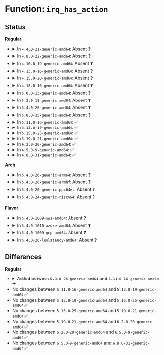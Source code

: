 # Function: <code>irq_has_action</code>

## Status
<b>Regular</b>
<ul>
<li>
<details>
<summary>In <code>4.4.0-21-generic-amd64</code>: Absent ❓</summary>

```json
{
  "name": "irq_has_action",
  "collision_type": "Static Duplication",
  "inline_type": "Full",
  "funcs": [
    {
      "addr": 18446744071579045629,
      "name": "irq_has_action",
      "external": false,
      "loc": "include/linux/irqdesc.h:168",
      "file": "arch/x86/kernel/irq.c",
      "inline": "declared, inlined",
      "caller_inline": [
        "arch/x86/kernel/irq.c:fixup_irqs"
      ],
      "caller_func": []
    },
    {
      "addr": 18446744071579065471,
      "name": "irq_has_action",
      "external": false,
      "loc": "include/linux/irqdesc.h:168",
      "file": "arch/x86/kernel/topology.c",
      "inline": "declared, inlined",
      "caller_inline": [
        "arch/x86/kernel/topology.c:arch_register_cpu"
      ],
      "caller_func": []
    },
    {
      "addr": 18446744071583383751,
      "name": "irq_has_action",
      "external": false,
      "loc": "include/linux/irqdesc.h:168",
      "file": "drivers/pci/msi.c",
      "inline": "declared, inlined",
      "caller_inline": [
        "drivers/pci/msi.c:free_msi_irqs"
      ],
      "caller_func": []
    }
  ],
  "symbols": []
}
```
</details>
</li>
<li>
<details>
<summary>In <code>4.8.0-22-generic-amd64</code>: Absent ❓</summary>

```json
{
  "name": "irq_has_action",
  "collision_type": "Static Duplication",
  "inline_type": "Full",
  "funcs": [
    {
      "addr": 18446744071579041694,
      "name": "irq_has_action",
      "external": false,
      "loc": "include/linux/irqdesc.h:175",
      "file": "arch/x86/kernel/irq.c",
      "inline": "declared, inlined",
      "caller_inline": [
        "arch/x86/kernel/irq.c:fixup_irqs"
      ],
      "caller_func": []
    },
    {
      "addr": 18446744071579061871,
      "name": "irq_has_action",
      "external": false,
      "loc": "include/linux/irqdesc.h:175",
      "file": "arch/x86/kernel/topology.c",
      "inline": "declared, inlined",
      "caller_inline": [
        "arch/x86/kernel/topology.c:arch_register_cpu"
      ],
      "caller_func": []
    },
    {
      "addr": 18446744071583697391,
      "name": "irq_has_action",
      "external": false,
      "loc": "include/linux/irqdesc.h:175",
      "file": "drivers/pci/msi.c",
      "inline": "declared, inlined",
      "caller_inline": [
        "drivers/pci/msi.c:free_msi_irqs"
      ],
      "caller_func": []
    }
  ],
  "symbols": []
}
```
</details>
</li>
<li>
<details>
<summary>In <code>4.10.0-19-generic-amd64</code>: Absent ❓</summary>

```json
{
  "name": "irq_has_action",
  "collision_type": "Static Duplication",
  "inline_type": "Full",
  "funcs": [
    {
      "addr": 18446744071579041635,
      "name": "irq_has_action",
      "external": false,
      "loc": "include/linux/irqdesc.h:178",
      "file": "arch/x86/kernel/irq.c",
      "inline": "declared, inlined",
      "caller_inline": [
        "arch/x86/kernel/irq.c:fixup_irqs"
      ],
      "caller_func": []
    },
    {
      "addr": 18446744071579061119,
      "name": "irq_has_action",
      "external": false,
      "loc": "include/linux/irqdesc.h:178",
      "file": "arch/x86/kernel/topology.c",
      "inline": "declared, inlined",
      "caller_inline": [
        "arch/x86/kernel/topology.c:arch_register_cpu"
      ],
      "caller_func": []
    },
    {
      "addr": 18446744071583835775,
      "name": "irq_has_action",
      "external": false,
      "loc": "include/linux/irqdesc.h:178",
      "file": "drivers/pci/msi.c",
      "inline": "declared, inlined",
      "caller_inline": [
        "drivers/pci/msi.c:free_msi_irqs"
      ],
      "caller_func": []
    }
  ],
  "symbols": []
}
```
</details>
</li>
<li>
<details>
<summary>In <code>4.13.0-16-generic-amd64</code>: Absent ❓</summary>

```json
{
  "name": "irq_has_action",
  "collision_type": "Static Duplication",
  "inline_type": "Full",
  "funcs": [
    {
      "addr": 18446744071579052975,
      "name": "irq_has_action",
      "external": false,
      "loc": "include/linux/irqdesc.h:185",
      "file": "arch/x86/kernel/topology.c",
      "inline": "declared, inlined",
      "caller_inline": [
        "arch/x86/kernel/topology.c:arch_register_cpu"
      ],
      "caller_func": []
    },
    {
      "addr": 18446744071583878287,
      "name": "irq_has_action",
      "external": false,
      "loc": "include/linux/irqdesc.h:185",
      "file": "drivers/pci/msi.c",
      "inline": "declared, inlined",
      "caller_inline": [
        "drivers/pci/msi.c:free_msi_irqs"
      ],
      "caller_func": []
    }
  ],
  "symbols": []
}
```
</details>
</li>
<li>
<details>
<summary>In <code>4.15.0-20-generic-amd64</code>: Absent ❓</summary>

```json
{
  "name": "irq_has_action",
  "collision_type": "Static Duplication",
  "inline_type": "Full",
  "funcs": [
    {
      "addr": 18446744071579061983,
      "name": "irq_has_action",
      "external": false,
      "loc": "include/linux/irqdesc.h:187",
      "file": "arch/x86/kernel/topology.c",
      "inline": "declared, inlined",
      "caller_inline": [
        "arch/x86/kernel/topology.c:arch_register_cpu"
      ],
      "caller_func": []
    },
    {
      "addr": 18446744071584141775,
      "name": "irq_has_action",
      "external": false,
      "loc": "include/linux/irqdesc.h:187",
      "file": "drivers/pci/msi.c",
      "inline": "declared, inlined",
      "caller_inline": [
        "drivers/pci/msi.c:free_msi_irqs"
      ],
      "caller_func": []
    }
  ],
  "symbols": []
}
```
</details>
</li>
<li>
<details>
<summary>In <code>4.18.0-10-generic-amd64</code>: Absent ❓</summary>

```json
{
  "name": "irq_has_action",
  "collision_type": "Static Duplication",
  "inline_type": "Full",
  "funcs": [
    {
      "addr": 18446744071579066463,
      "name": "irq_has_action",
      "external": false,
      "loc": "include/linux/irqdesc.h:182",
      "file": "arch/x86/kernel/topology.c",
      "inline": "declared, inlined",
      "caller_inline": [
        "arch/x86/kernel/topology.c:arch_register_cpu"
      ],
      "caller_func": []
    },
    {
      "addr": 18446744071584358588,
      "name": "irq_has_action",
      "external": false,
      "loc": "include/linux/irqdesc.h:182",
      "file": "drivers/pci/msi.c",
      "inline": "declared, inlined",
      "caller_inline": [
        "drivers/pci/msi.c:free_msi_irqs"
      ],
      "caller_func": []
    }
  ],
  "symbols": []
}
```
</details>
</li>
<li>
<details>
<summary>In <code>5.0.0-13-generic-amd64</code>: Absent ❓</summary>

```json
{
  "name": "irq_has_action",
  "collision_type": "Static Duplication",
  "inline_type": "Full",
  "funcs": [
    {
      "addr": 18446744071579071044,
      "name": "irq_has_action",
      "external": false,
      "loc": "include/linux/irqdesc.h:182",
      "file": "arch/x86/kernel/topology.c",
      "inline": "declared, inlined",
      "caller_inline": [
        "arch/x86/kernel/topology.c:arch_register_cpu"
      ],
      "caller_func": []
    },
    {
      "addr": 18446744071584453644,
      "name": "irq_has_action",
      "external": false,
      "loc": "include/linux/irqdesc.h:182",
      "file": "drivers/pci/msi.c",
      "inline": "declared, inlined",
      "caller_inline": [
        "drivers/pci/msi.c:free_msi_irqs"
      ],
      "caller_func": []
    }
  ],
  "symbols": []
}
```
</details>
</li>
<li>
<details>
<summary>In <code>5.3.0-18-generic-amd64</code>: Absent ❓</summary>

```json
{
  "name": "irq_has_action",
  "collision_type": "Static Duplication",
  "inline_type": "Full",
  "funcs": [
    {
      "addr": 18446744071579079765,
      "name": "irq_has_action",
      "external": false,
      "loc": "include/linux/irqdesc.h:189",
      "file": "arch/x86/kernel/topology.c",
      "inline": "declared, inlined",
      "caller_inline": [
        "arch/x86/kernel/topology.c:arch_register_cpu"
      ],
      "caller_func": []
    },
    {
      "addr": 18446744071584650446,
      "name": "irq_has_action",
      "external": false,
      "loc": "include/linux/irqdesc.h:189",
      "file": "drivers/pci/msi.c",
      "inline": "declared, inlined",
      "caller_inline": [
        "drivers/pci/msi.c:free_msi_irqs"
      ],
      "caller_func": []
    }
  ],
  "symbols": []
}
```
</details>
</li>
<li>
<details>
<summary>In <code>5.4.0-26-generic-amd64</code>: Absent ❓</summary>

```json
{
  "name": "irq_has_action",
  "collision_type": "Static Duplication",
  "inline_type": "Full",
  "funcs": [
    {
      "addr": 18446744071579081765,
      "name": "irq_has_action",
      "external": false,
      "loc": "include/linux/irqdesc.h:189",
      "file": "arch/x86/kernel/topology.c",
      "inline": "declared, inlined",
      "caller_inline": [
        "arch/x86/kernel/topology.c:arch_register_cpu"
      ],
      "caller_func": []
    },
    {
      "addr": 18446744071584788078,
      "name": "irq_has_action",
      "external": false,
      "loc": "include/linux/irqdesc.h:189",
      "file": "drivers/pci/msi.c",
      "inline": "declared, inlined",
      "caller_inline": [
        "drivers/pci/msi.c:free_msi_irqs"
      ],
      "caller_func": []
    }
  ],
  "symbols": []
}
```
</details>
</li>
<li>
<details>
<summary>In <code>5.8.0-25-generic-amd64</code>: Absent ❓</summary>

```json
{
  "name": "irq_has_action",
  "collision_type": "Static Duplication",
  "inline_type": "Full",
  "funcs": [
    {
      "addr": 18446744071579092937,
      "name": "irq_has_action",
      "external": false,
      "loc": "include/linux/irqdesc.h:189",
      "file": "arch/x86/kernel/topology.c",
      "inline": "declared, inlined",
      "caller_inline": [
        "arch/x86/kernel/topology.c:arch_register_cpu"
      ],
      "caller_func": []
    },
    {
      "addr": 18446744071585480003,
      "name": "irq_has_action",
      "external": false,
      "loc": "include/linux/irqdesc.h:189",
      "file": "drivers/pci/msi.c",
      "inline": "declared, inlined",
      "caller_inline": [
        "drivers/pci/msi.c:free_msi_irqs"
      ],
      "caller_func": []
    }
  ],
  "symbols": []
}
```
</details>
</li>
<li>
<details>
<summary>In <code>5.11.0-16-generic-amd64</code>: ✅</summary>

```c
bool irq_has_action(unsigned int irq)
```

```json
{
  "name": "irq_has_action",
  "collision_type": "Unique Global",
  "inline_type": "No",
  "funcs": [
    {
      "addr": 18446744071580019584,
      "name": "irq_has_action",
      "external": true,
      "loc": "kernel/irq/manage.c:2842",
      "file": "kernel/irq/manage.c",
      "inline": "seen, unknown",
      "caller_inline": [],
      "caller_func": [
        "arch/x86/kernel/topology.c:arch_register_cpu",
        "drivers/pci/msi.c:free_msi_irqs"
      ]
    }
  ],
  "symbols": [
    {
      "addr": 18446744071580019584,
      "name": "irq_has_action",
      "section": ".text",
      "bind": "STB_GLOBAL",
      "size": 47
    }
  ]
}
```
</details>
</li>
<li>
<details>
<summary>In <code>5.13.0-19-generic-amd64</code>: ✅</summary>

```c
bool irq_has_action(unsigned int irq)
```

```json
{
  "name": "irq_has_action",
  "collision_type": "Unique Global",
  "inline_type": "No",
  "funcs": [
    {
      "addr": 18446744071580019760,
      "name": "irq_has_action",
      "external": true,
      "loc": "kernel/irq/manage.c:2849",
      "file": "kernel/irq/manage.c",
      "inline": "seen, unknown",
      "caller_inline": [],
      "caller_func": [
        "arch/x86/kernel/topology.c:arch_register_cpu",
        "drivers/pci/msi.c:free_msi_irqs"
      ]
    }
  ],
  "symbols": [
    {
      "addr": 18446744071580019760,
      "name": "irq_has_action",
      "section": ".text",
      "bind": "STB_GLOBAL",
      "size": 47
    }
  ]
}
```
</details>
</li>
<li>
<details>
<summary>In <code>5.15.0-25-generic-amd64</code>: ✅</summary>

```c
bool irq_has_action(unsigned int irq)
```

```json
{
  "name": "irq_has_action",
  "collision_type": "Unique Global",
  "inline_type": "No",
  "funcs": [
    {
      "addr": 18446744071580152000,
      "name": "irq_has_action",
      "external": true,
      "loc": "kernel/irq/manage.c:2878",
      "file": "kernel/irq/manage.c",
      "inline": "seen, unknown",
      "caller_inline": [],
      "caller_func": [
        "arch/x86/kernel/topology.c:arch_register_cpu",
        "drivers/pci/msi.c:free_msi_irqs"
      ]
    }
  ],
  "symbols": [
    {
      "addr": 18446744071580152000,
      "name": "irq_has_action",
      "section": ".text",
      "bind": "STB_GLOBAL",
      "size": 47
    }
  ]
}
```
</details>
</li>
<li>
<details>
<summary>In <code>5.19.0-21-generic-amd64</code>: ✅</summary>

```c
bool irq_has_action(unsigned int irq)
```

```json
{
  "name": "irq_has_action",
  "collision_type": "Unique Global",
  "inline_type": "No",
  "funcs": [
    {
      "addr": 18446744071580297056,
      "name": "irq_has_action",
      "external": true,
      "loc": "kernel/irq/manage.c:2912",
      "file": "kernel/irq/manage.c",
      "inline": "seen, unknown",
      "caller_inline": [],
      "caller_func": [
        "arch/x86/kernel/topology.c:arch_register_cpu"
      ]
    }
  ],
  "symbols": [
    {
      "addr": 18446744071580297056,
      "name": "irq_has_action",
      "section": ".text",
      "bind": "STB_GLOBAL",
      "size": 58
    }
  ]
}
```
</details>
</li>
<li>
<details>
<summary>In <code>6.2.0-20-generic-amd64</code>: ✅</summary>

```c
bool irq_has_action(unsigned int irq)
```

```json
{
  "name": "irq_has_action",
  "collision_type": "Unique Global",
  "inline_type": "No",
  "funcs": [
    {
      "addr": 18446744071580509088,
      "name": "irq_has_action",
      "external": true,
      "loc": "kernel/irq/manage.c:2904",
      "file": "kernel/irq/manage.c",
      "inline": "seen, unknown",
      "caller_inline": [],
      "caller_func": [
        "arch/x86/kernel/topology.c:arch_register_cpu"
      ]
    }
  ],
  "symbols": [
    {
      "addr": 18446744071580509088,
      "name": "irq_has_action",
      "section": ".text",
      "bind": "STB_GLOBAL",
      "size": 58
    }
  ]
}
```
</details>
</li>
<li>
<details>
<summary>In <code>6.5.0-9-generic-amd64</code>: ✅</summary>

```c
bool irq_has_action(unsigned int irq)
```

```json
{
  "name": "irq_has_action",
  "collision_type": "Unique Global",
  "inline_type": "No",
  "funcs": [
    {
      "addr": 18446744071580581216,
      "name": "irq_has_action",
      "external": true,
      "loc": "kernel/irq/manage.c:2910",
      "file": "kernel/irq/manage.c",
      "inline": "seen, unknown",
      "caller_inline": [],
      "caller_func": []
    }
  ],
  "symbols": [
    {
      "addr": 18446744071580581216,
      "name": "irq_has_action",
      "section": ".text",
      "bind": "STB_GLOBAL",
      "size": 58
    }
  ]
}
```
</details>
</li>
<li>
<details>
<summary>In <code>6.8.0-31-generic-amd64</code>: ✅</summary>

```c
bool irq_has_action(unsigned int irq)
```

```json
{
  "name": "irq_has_action",
  "collision_type": "Unique Global",
  "inline_type": "No",
  "funcs": [
    {
      "addr": 18446744071580645568,
      "name": "irq_has_action",
      "external": true,
      "loc": "kernel/irq/manage.c:2907",
      "file": "kernel/irq/manage.c",
      "inline": "seen, unknown",
      "caller_inline": [],
      "caller_func": []
    }
  ],
  "symbols": [
    {
      "addr": 18446744071580645568,
      "name": "irq_has_action",
      "section": ".text",
      "bind": "STB_GLOBAL",
      "size": 58
    }
  ]
}
```
</details>
</li>
</ul>
<b>Arch</b>
<ul>
<li>
<details>
<summary>In <code>5.4.0-26-generic-arm64</code>: Absent ❓</summary>

```json
{
  "name": "irq_has_action",
  "collision_type": "Unique Static",
  "inline_type": "Full",
  "funcs": [
    {
      "addr": 18446603336497055148,
      "name": "irq_has_action",
      "external": false,
      "loc": "include/linux/irqdesc.h:189",
      "file": "drivers/pci/msi.c",
      "inline": "declared, inlined",
      "caller_inline": [
        "drivers/pci/msi.c:free_msi_irqs"
      ],
      "caller_func": []
    }
  ],
  "symbols": []
}
```
</details>
</li>
<li>
<details>
<summary>In <code>5.4.0-26-generic-armhf</code>: Absent ❓</summary>

```json
{
  "name": "irq_has_action",
  "collision_type": "Unique Static",
  "inline_type": "Full",
  "funcs": [
    {
      "addr": 3230265248,
      "name": "irq_has_action",
      "external": false,
      "loc": "include/linux/irqdesc.h:189",
      "file": "drivers/pci/msi.c",
      "inline": "declared, inlined",
      "caller_inline": [
        "drivers/pci/msi.c:free_msi_irqs"
      ],
      "caller_func": []
    }
  ],
  "symbols": []
}
```
</details>
</li>
<li>
<details>
<summary>In <code>5.4.0-26-generic-ppc64el</code>: Absent ❓</summary>

```json
{
  "name": "irq_has_action",
  "collision_type": "Static Duplication",
  "inline_type": "Full",
  "funcs": [
    {
      "addr": 13835058055282468404,
      "name": "irq_has_action",
      "external": false,
      "loc": "include/linux/irqdesc.h:189",
      "file": "arch/powerpc/kernel/eeh_driver.c",
      "inline": "declared, inlined",
      "caller_inline": [
        "arch/powerpc/kernel/eeh_driver.c:eeh_set_irq_state"
      ],
      "caller_func": []
    },
    {
      "addr": 13835058055291092548,
      "name": "irq_has_action",
      "external": false,
      "loc": "include/linux/irqdesc.h:189",
      "file": "drivers/pci/msi.c",
      "inline": "declared, inlined",
      "caller_inline": [
        "drivers/pci/msi.c:free_msi_irqs"
      ],
      "caller_func": []
    }
  ],
  "symbols": []
}
```
</details>
</li>
<li>
<details>
<summary>In <code>5.4.0-24-generic-riscv64</code>: Absent ❓</summary>

```json
{
  "name": "irq_has_action",
  "collision_type": "Unique Static",
  "inline_type": "Full",
  "funcs": [
    {
      "addr": 18446743936275702044,
      "name": "irq_has_action",
      "external": false,
      "loc": "include/linux/irqdesc.h:189",
      "file": "drivers/pci/msi.c",
      "inline": "declared, inlined",
      "caller_inline": [
        "drivers/pci/msi.c:free_msi_irqs"
      ],
      "caller_func": []
    }
  ],
  "symbols": []
}
```
</details>
</li>
</ul>
<b>Flavor</b>
<ul>
<li>
<details>
<summary>In <code>5.4.0-1009-aws-amd64</code>: Absent ❓</summary>

```json
{
  "name": "irq_has_action",
  "collision_type": "Static Duplication",
  "inline_type": "Full",
  "funcs": [
    {
      "addr": 18446744071579082117,
      "name": "irq_has_action",
      "external": false,
      "loc": "include/linux/irqdesc.h:189",
      "file": "arch/x86/kernel/topology.c",
      "inline": "declared, inlined",
      "caller_inline": [
        "arch/x86/kernel/topology.c:arch_register_cpu"
      ],
      "caller_func": []
    },
    {
      "addr": 18446744071584736830,
      "name": "irq_has_action",
      "external": false,
      "loc": "include/linux/irqdesc.h:189",
      "file": "drivers/pci/msi.c",
      "inline": "declared, inlined",
      "caller_inline": [
        "drivers/pci/msi.c:free_msi_irqs"
      ],
      "caller_func": []
    }
  ],
  "symbols": []
}
```
</details>
</li>
<li>
<details>
<summary>In <code>5.4.0-1010-azure-amd64</code>: Absent ❓</summary>

```json
{
  "name": "irq_has_action",
  "collision_type": "Static Duplication",
  "inline_type": "Full",
  "funcs": [
    {
      "addr": 18446744071579014805,
      "name": "irq_has_action",
      "external": false,
      "loc": "include/linux/irqdesc.h:189",
      "file": "arch/x86/kernel/topology.c",
      "inline": "declared, inlined",
      "caller_inline": [
        "arch/x86/kernel/topology.c:arch_register_cpu"
      ],
      "caller_func": []
    },
    {
      "addr": 18446744071584667598,
      "name": "irq_has_action",
      "external": false,
      "loc": "include/linux/irqdesc.h:189",
      "file": "drivers/pci/msi.c",
      "inline": "declared, inlined",
      "caller_inline": [
        "drivers/pci/msi.c:free_msi_irqs"
      ],
      "caller_func": []
    }
  ],
  "symbols": []
}
```
</details>
</li>
<li>
<details>
<summary>In <code>5.4.0-1009-gcp-amd64</code>: Absent ❓</summary>

```json
{
  "name": "irq_has_action",
  "collision_type": "Static Duplication",
  "inline_type": "Full",
  "funcs": [
    {
      "addr": 18446744071579081701,
      "name": "irq_has_action",
      "external": false,
      "loc": "include/linux/irqdesc.h:189",
      "file": "arch/x86/kernel/topology.c",
      "inline": "declared, inlined",
      "caller_inline": [
        "arch/x86/kernel/topology.c:arch_register_cpu"
      ],
      "caller_func": []
    },
    {
      "addr": 18446744071584738238,
      "name": "irq_has_action",
      "external": false,
      "loc": "include/linux/irqdesc.h:189",
      "file": "drivers/pci/msi.c",
      "inline": "declared, inlined",
      "caller_inline": [
        "drivers/pci/msi.c:free_msi_irqs"
      ],
      "caller_func": []
    }
  ],
  "symbols": []
}
```
</details>
</li>
<li>
<details>
<summary>In <code>5.4.0-26-lowlatency-amd64</code>: Absent ❓</summary>

```json
{
  "name": "irq_has_action",
  "collision_type": "Static Duplication",
  "inline_type": "Full",
  "funcs": [
    {
      "addr": 18446744071579085797,
      "name": "irq_has_action",
      "external": false,
      "loc": "include/linux/irqdesc.h:189",
      "file": "arch/x86/kernel/topology.c",
      "inline": "declared, inlined",
      "caller_inline": [
        "arch/x86/kernel/topology.c:arch_register_cpu"
      ],
      "caller_func": []
    },
    {
      "addr": 18446744071584845806,
      "name": "irq_has_action",
      "external": false,
      "loc": "include/linux/irqdesc.h:189",
      "file": "drivers/pci/msi.c",
      "inline": "declared, inlined",
      "caller_inline": [
        "drivers/pci/msi.c:free_msi_irqs"
      ],
      "caller_func": []
    }
  ],
  "symbols": []
}
```
</details>
</li>
</ul>

## Differences
<b>Regular</b>
<ul>
<li>
<details>
<summary>Added between <code>5.8.0-25-generic-amd64</code> and <code>5.11.0-16-generic-amd64</code> ➕</summary>

```c
bool irq_has_action(unsigned int irq)
```
</details>
</li>
<li>
No changes between <code>5.11.0-16-generic-amd64</code> and <code>5.13.0-19-generic-amd64</code> ✅
</li>
<li>
No changes between <code>5.13.0-19-generic-amd64</code> and <code>5.15.0-25-generic-amd64</code> ✅
</li>
<li>
No changes between <code>5.15.0-25-generic-amd64</code> and <code>5.19.0-21-generic-amd64</code> ✅
</li>
<li>
No changes between <code>5.19.0-21-generic-amd64</code> and <code>6.2.0-20-generic-amd64</code> ✅
</li>
<li>
No changes between <code>6.2.0-20-generic-amd64</code> and <code>6.5.0-9-generic-amd64</code> ✅
</li>
<li>
No changes between <code>6.5.0-9-generic-amd64</code> and <code>6.8.0-31-generic-amd64</code> ✅
</li>
</ul>
